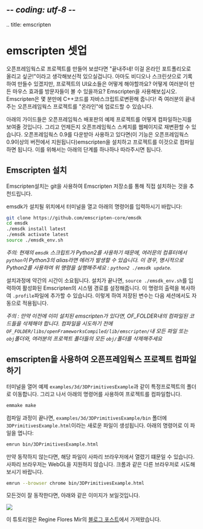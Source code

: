 ## -*- coding: utf-8 -*-
.. title: emscripten

emscripten 셋업
===========

오픈프레임웍스로 프로젝트를 만들어 보셨다면 "끝내주네! 이걸 온라인 포트폴리오로 올리고 싶군!"이라고 생각해보신적 있으실겁니다. 아마도 비디오나 스크린샷으로 기록하여 만들수 있겠지만, 프로젝트의 UI요소들은 어떻게 해야할까요? 어떻게 여러분이 만든 마우스 효과를 방문자들이 볼 수 있을까요? Emscripten을 사용해보십시오. Emscripten은 몇 분만에 C++코드를 자바스크립트로변환해 줍니다! 즉 여러분의 끝내주는 오픈프레임웍스 프로젝트를 "온라인"에 업로드할 수 있습니다.

아래의 가이드들은 오픈프레임웍스 배포판의 예제 프로젝트를 어떻게 컴파일하는지를 보여줄 것입니다. 그리고 언제든지 오픈프레임웍스 스케치를 웹페이지로 재변환할 수 있습니다. 오픈프레임웍스 0.9를 다운받아 사용하고 있다면(이 기능은 오픈프레임웍스 0.9이상의 버전에서 지원됩니다)emscripten을 설치하고 프로젝트를 이것으로 컴파일하면 됩니다. 이를 위해서는 아래의 단계를 하나하나 따라주시면 됩니다.

Emscripten 설치
------------------

Emscripten설치는 git을 사용하여 Emscripten 저장소를 통해 직접 설치하는 것을 추천드립니다.

emsdk가 설치될 위치에서 터미널을 열고 아래의 명령어를 입력하시기 바랍니다:

```bash
git clone https://github.com/emscripten-core/emsdk
cd emsdk
./emsdk install latest
./emsdk activate latest
source ./emsdk_env.sh
```

_주의: 현재의 `emsdk` 스크립트가 Python2를 사용하기 때문에, 여러문의 컴퓨터에서 `python`이 Python3의 alias라면 에러가 발생할 수 있습니다. 이 경우, 명시적으로 Python2를 사용하여 위 명령을 실행해주세요 : `python2 ./emsdk update`._

설치과정에 약간의 시간이 소요됩니다. 설치가 끝나면, `source ./emsdk_env.sh`를 입력하여 활성화된 Emscripten의 시스템 경로를 설정해줍니다. 이 명령의 출력을 복사하여 `.profile`파일에 추가할 수 있습니다. 이렇게 하여 저장된 변수는 다음 세션에서도 자동으로 적용됩니다.

_주의 : 만약 이전에 이미 설치된 emscripten가 있다면, OF_FOLDER내의 컴파일된 코드들을 삭제해야 합니다. 컴파일을 시도하기 전에 `OF_FOLDER/libs/openFrameworksCompiled/lib/emscripten/`내 모든 파일 또는 `obj`폴더와, 여러분의 프로젝트 폴더들의 모든 `obj/`폴더를 삭제해주세요_

emscripten을 사용하여 오픈프레임웍스 프로젝트 컴파일하기
--------------------------------------

터미널을 열어 예제 `examples/3d/3DPrimitivesExample`과 같이 특정프로젝트의 폴더로 이동합니다. 그리고 나서 아래의 명령어를 사용하여 프로젝트를 컴파일합니다.

```bash
emmake make
```

컴파일 과정이 끝나면, `examples/3d/3DPrimitivesExample/bin` 폴더에 `3DPrimitivesExample.html`이라는 새로운 파일이 생성됩니다. 아래의 명령어로 이 파일을 엽니다:

```bash
emrun bin/3DPrimitivesExample.html
```

만약 동작하지 않는다면, 해당 파일이 사파리 브라우저에서 열렸기 떄문일 수 있습니다. 사파리 브라우저는 WebGL을 지원하지 않습니다. 크롬과 같은 다른 브라우저로 시도해보시기 바랍니다.

```bash
emrun --browser chrome bin/3DPrimitivesExample.html
```
모든것이 잘 동작한다면, 아래와 같은 이미지가 보일것입니다.

![](/setup/emscripten/3dprimitives.png)

이 튜토리얼은 Regine Flores Mir의 [블로그 포스트](http://www.reginafloresmir.com/blog/2015/5/14/openframeworks-on-the-line)에서 가져왔습니다.

